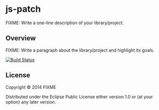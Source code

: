 # js-patch

FIXME: Write a one-line description of your library/project.

## Overview

FIXME: Write a paragraph about the library/project and highlight its goals.

[![Build Status](https://travis-ci.org/ducky427/js-patch.svg?branch=master)](https://travis-ci.org/ducky427/js-patch)

## License

Copyright © 2014 FIXME

Distributed under the Eclipse Public License either version 1.0 or (at your option) any later version.

